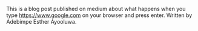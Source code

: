 This is a blog post published on medium about what happens when you type https://www.google.com on your browser and press enter. Written by Adebimpe Esther Ayooluwa.
